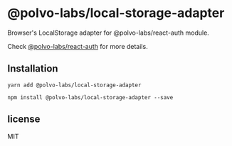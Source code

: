 # @polvo-labs/local-storage-adapter

Browser's LocalStorage adapter for @polvo-labs/react-auth module.

Check [@polvo-labs/react-auth](https://github.com/polvo-labs/react-auth) for more details.

## Installation

`yarn add @polvo-labs/local-storage-adapter`

`npm install @polvo-labs/local-storage-adapter --save`

## license

MIT
